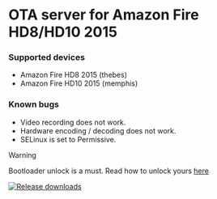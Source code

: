 # OTA server for Amazon Fire HD8/HD10 2015 ##

### Supported devices ###

- Amazon Fire HD8 2015 (thebes)
- Amazon Fire HD10 2015 (memphis)

### Known bugs ###

- Video recording does not work.
- Hardware encoding / decoding does not work.
- SELinux is set to Permissive.

> [!WARNING]
> Bootloader unlock is a must. Read how to unlock yours [here](https://xdaforums.com/t/unlock-root-twrp-unbrick-fire-hd-8-10-2015-thebes-and-memphis.4680312)

[![Release downloads](https://img.shields.io/github/downloads/r0rt1z2-releases/LineageOS_thempis/total.svg)](https://github.com/r0rt1z2-releases/LineageOS_thempis/releases/)
